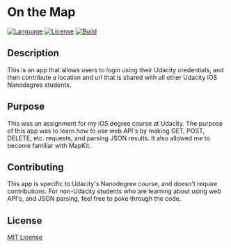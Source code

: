# On the Map

[![Language](http://img.shields.io/badge/language-swift-brightgreen.svg?style=flat)](https://developer.apple.com/swift)
[![License](https://img.shields.io/github/license/mashape/apistatus.svg)](LICENSE.md)
[![Build](https://img.shields.io/badge/Instameme-v%201.0-blue.svg)](http://www.blaumagier.com)

## Description

This is an app that allows users to login using their Udacity credentials, and then contribute a location and url that is shared with all other Udacity iOS Nanodegree students.

## Purpose

This was an assignment for my iOS degree course at Udacity.  The purpose of this app was to learn how to use web API's by making GET, POST, DELETE, etc. requests, and parsing JSON results.  It also allowed me to become familiar with MapKit.

## Contributing

This app is specific to Udacity's Nanodegree course, and doesn't require contributions.  For non-Udacity students who are learning about using web API's, and JSON parsing, feel free to poke through the code.

## License
[MIT License](LICENSE.md)
